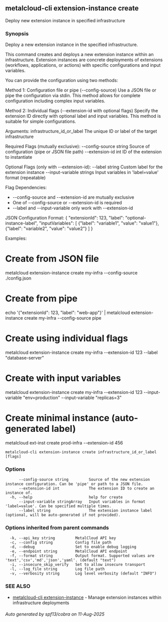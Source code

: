 ## metalcloud-cli extension-instance create

Deploy new extension instance in specified infrastructure

### Synopsis

Deploy a new extension instance in the specified infrastructure.

This command creates and deploys a new extension instance within an infrastructure.
Extension instances are concrete deployments of extensions (workflows, applications,
or actions) with specific configurations and input variables.

You can provide the configuration using two methods:

Method 1: Configuration file or pipe (--config-source)
  Use a JSON file or pipe the configuration via stdin. This method allows for
  complete configuration including complex input variables.

Method 2: Individual flags (--extension-id with optional flags)
  Specify the extension ID directly with optional label and input variables.
  This method is suitable for simple configurations.

Arguments:
  infrastructure_id_or_label    The unique ID or label of the target infrastructure

Required Flags (mutually exclusive):
  --config-source string        Source of configuration (pipe or JSON file path)
  --extension-id int           ID of the extension to instantiate

Optional Flags (only with --extension-id):
  --label string               Custom label for the extension instance
  --input-variable strings     Input variables in 'label=value' format (repeatable)

Flag Dependencies:
- --config-source and --extension-id are mutually exclusive
- One of --config-source or --extension-id is required
- --label and --input-variable only work with --extension-id

JSON Configuration Format:
  {
    "extensionId": 123,
    "label": "optional-instance-label",
    "inputVariables": [
      {"label": "variable1", "value": "value1"},
      {"label": "variable2", "value": "value2"}
    ]
  }

Examples:
  # Create from JSON file
  metalcloud extension-instance create my-infra --config-source ./config.json

  # Create from pipe
  echo '{"extensionId": 123, "label": "web-app"}' | metalcloud extension-instance create my-infra --config-source pipe

  # Create using individual flags
  metalcloud extension-instance create my-infra --extension-id 123 --label "database-server"

  # Create with input variables
  metalcloud extension-instance create my-infra --extension-id 123 --input-variable "env=production" --input-variable "replicas=3"

  # Create minimal instance (auto-generated label)
  metalcloud ext-inst create prod-infra --extension-id 456

```
metalcloud-cli extension-instance create infrastructure_id_or_label [flags]
```

### Options

```
      --config-source string         Source of the new extension instance configuration. Can be 'pipe' or path to a JSON file.
      --extension-id int             The extension ID to create an instance of.
  -h, --help                         help for create
      --input-variable stringArray   Input variables in format 'label=value'. Can be specified multiple times.
      --label string                 The extension instance label (optional, will be auto-generated if not provided).
```

### Options inherited from parent commands

```
  -k, --api_key string         MetalCloud API key
  -c, --config string          Config file path
  -d, --debug                  Set to enable debug logging
  -e, --endpoint string        MetalCloud API endpoint
  -f, --format string          Output format. Supported values are 'text','csv','md','json','yaml'. (default "text")
  -i, --insecure_skip_verify   Set to allow insecure transport
  -l, --log_file string        Log file path
  -v, --verbosity string       Log level verbosity (default "INFO")
```

### SEE ALSO

* [metalcloud-cli extension-instance](metalcloud-cli_extension-instance.md)	 - Manage extension instances within infrastructure deployments

###### Auto generated by spf13/cobra on 11-Aug-2025
